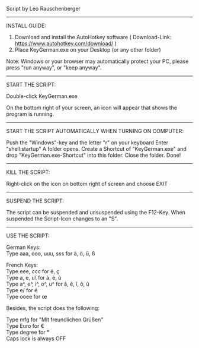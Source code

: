 Script by Leo Rauschenberger

----------------------------
INSTALL GUIDE:

1. Download and install the AutoHotkey software ( Download-Link: https://www.autohotkey.com/download/ )
2. Place KeyGerman.exe on your Desktop (or any other folder)

Note: Windows or your browser may automatically protect your PC, please press "run anyway", or "keep anyway".

----------------------------
START THE SCRIPT:

Double-click KeyGerman.exe

On the bottom right of your screen, an icon will appear that shows the program is running.
<hr>
START THE SCRIPT AUTOMATICALLY WHEN TURNING ON COMPUTER:

Push the "Windows"-key and the letter "r" on your keyboard
Enter "shell:startup"
A folder opens.
Create a Shortcut of "KeyGerman.exe" and drop "KeyGerman.exe-Shortcut" into this folder.
Close the folder. Done!
<hr>
KILL THE SCRIPT:

Right-click on the icon on bottom right of screen and choose EXIT
<hr>
SUSPEND THE SCRIPT:

The script can be suspended and unsuspended using the F12-Key. 
When suspended the Script-Icon changes to an "S".
<hr>
USE THE SCRIPT:


German Keys: <br>
Type aaa, ooo, uuu, sss for ä, ö, ü, ß <br>


French Keys: <br>
Type eee, ccc for ë, ç <br>
Type a\, e\, u\ for à, è, ù <br>
Type a^, e^, i^, o^, u^ for â, ê, î, ô, û <br>
Type e/ for é <br>
Type ooee for œ <br>

Besides, the script does the following:

Type mfg for "Mit freundlichen Grüßen" <br>
Type Euro for € <br>
Type degree for ° <br>
Caps lock is always OFF <br>
